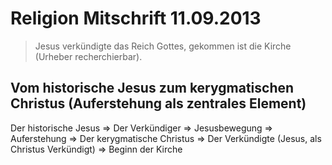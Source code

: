 # Religion Mitschrift 11.09.2013

> Jesus verkündigte das Reich Gottes, gekommen ist die Kirche (Urheber recherchierbar).

## Vom historische Jesus zum kerygmatischen Christus (Auferstehung als zentrales Element)
Der historische Jesus => Der Verkündiger => Jesusbewegung => Auferstehung => Der kerygmatische Christus => Der Verkündigte (Jesus, als Christus Verkündigt) => Beginn der Kirche
